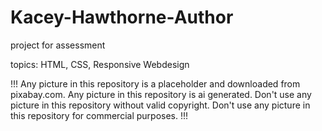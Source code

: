 # Kacey-Hawthorne-Author

project for assessment

topics: HTML, CSS, Responsive Webdesign



!!!
Any picture in this repository is a placeholder and downloaded from pixabay.com.
Any picture in this repository is ai generated.
Don't use any picture in this repository without valid copyright.
Don't use any picture in this repository for commercial purposes.
!!!
